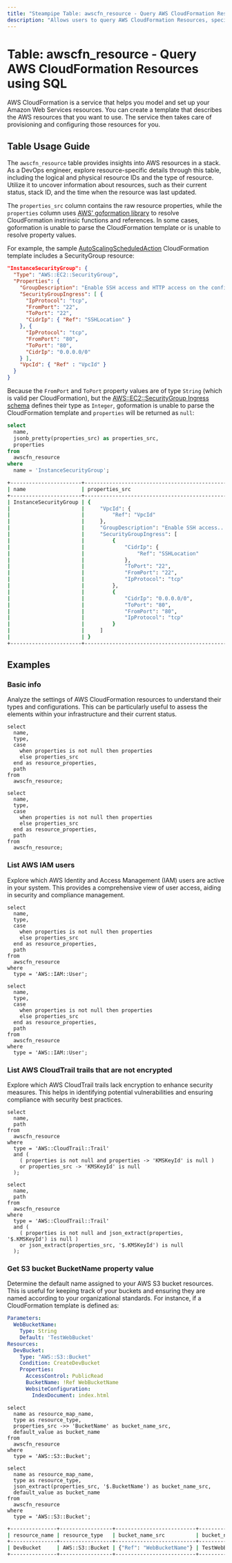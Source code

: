 ```yaml
---
title: "Steampipe Table: awscfn_resource - Query AWS CloudFormation Resources using SQL"
description: "Allows users to query AWS CloudFormation Resources, specifically providing information about AWS resources in a stack, such as the logical and physical resource IDs and the type of resource."
---
```


# Table: awscfn_resource - Query AWS CloudFormation Resources using SQL

AWS CloudFormation is a service that helps you model and set up your Amazon Web Services resources. You can create a template that describes the AWS resources that you want to use. The service then takes care of provisioning and configuring those resources for you.

## Table Usage Guide

The `awscfn_resource` table provides insights into AWS resources in a stack. As a DevOps engineer, explore resource-specific details through this table, including the logical and physical resource IDs and the type of resource. Utilize it to uncover information about resources, such as their current status, stack ID, and the time when the resource was last updated.

The `properties_src` column contains the raw resource properties, while the `properties` column uses [AWS' goformation library](https://github.com/awslabs/goformation) to resolve CloudFormation instrinsic functions and references. In some cases, goformation is unable to parse the CloudFormation template or is unable to resolve property values.

For example, the sample [AutoScalingScheduledAction](https://s3.amazonaws.com/cloudformation-templates-us-east-1/AutoScalingScheduledAction.template) CloudFormation template includes a SecurityGroup resource:

```json
"InstanceSecurityGroup": {
  "Type": "AWS::EC2::SecurityGroup",
  "Properties": {
    "GroupDescription": "Enable SSH access and HTTP access on the configured port",
    "SecurityGroupIngress": [ {
      "IpProtocol": "tcp",
      "FromPort": "22",
      "ToPort": "22",
      "CidrIp": { "Ref": "SSHLocation" }
    }, {
      "IpProtocol": "tcp",
      "FromPort": "80",
      "ToPort": "80",
      "CidrIp": "0.0.0.0/0"
    } ],
    "VpcId": { "Ref" : "VpcId" }
  }
}
```

Because the `FromPort` and `ToPort` property values are of type `String` (which is valid per CloudFormation), but the [AWS::EC2::SecurityGroup Ingress schema](https://docs.aws.amazon.com/AWSCloudFormation/latest/UserGuide/aws-properties-ec2-security-group-rule-1.html#cfn-ec2-security-group-rule-fromport) defines their type as `Integer`, goformation is unable to parse the CloudFormation template and `properties` will be returned as `null`:

```sql
select
  name,
  jsonb_pretty(properties_src) as properties_src,
  properties
from
  awscfn_resource
where
  name = 'InstanceSecurityGroup';
```

```sh
+-----------------------+-------------------------------------------------+------------+
| name                  | properties_src                                  | properties |
+-----------------------+-------------------------------------------------+------------+
| InstanceSecurityGroup | {                                               | <null>     |
|                       |     "VpcId": {                                  |            |
|                       |         "Ref": "VpcId"                          |            |
|                       |     },                                          |            |
|                       |     "GroupDescription": "Enable SSH access...", |            |
|                       |     "SecurityGroupIngress": [                   |            |
|                       |         {                                       |            |
|                       |             "CidrIp": {                         |            |
|                       |                 "Ref": "SSHLocation"            |            |
|                       |             },                                  |            |
|                       |             "ToPort": "22",                     |            |
|                       |             "FromPort": "22",                   |            |
|                       |             "IpProtocol": "tcp"                 |            |
|                       |         },                                      |            |
|                       |         {                                       |            |
|                       |             "CidrIp": "0.0.0.0/0",              |            |
|                       |             "ToPort": "80",                     |            |
|                       |             "FromPort": "80",                   |            |
|                       |             "IpProtocol": "tcp"                 |            |
|                       |         }                                       |            |
|                       |     ]                                           |            |
|                       | }                                               |            |
+-----------------------+-------------------------------------------------+------------+
```

## Examples

### Basic info
Analyze the settings of AWS CloudFormation resources to understand their types and configurations. This can be particularly useful to assess the elements within your infrastructure and their current status.

```sql+postgres
select
  name,
  type,
  case
    when properties is not null then properties
    else properties_src
  end as resource_properties,
  path
from
  awscfn_resource;
```

```sql+sqlite
select
  name,
  type,
  case
    when properties is not null then properties
    else properties_src
  end as resource_properties,
  path
from
  awscfn_resource;
```

### List AWS IAM users
Explore which AWS Identity and Access Management (IAM) users are active in your system. This provides a comprehensive view of user access, aiding in security and compliance management.

```sql+postgres
select
  name,
  type,
  case
    when properties is not null then properties
    else properties_src
  end as resource_properties,
  path
from
  awscfn_resource
where
  type = 'AWS::IAM::User';
```

```sql+sqlite
select
  name,
  type,
  case
    when properties is not null then properties
    else properties_src
  end as resource_properties,
  path
from
  awscfn_resource
where
  type = 'AWS::IAM::User';
```

### List AWS CloudTrail trails that are not encrypted
Explore which AWS CloudTrail trails lack encryption to enhance security measures. This helps in identifying potential vulnerabilities and ensuring compliance with security best practices.

```sql+postgres
select
  name,
  path
from
  awscfn_resource
where
  type = 'AWS::CloudTrail::Trail'
  and (
    ( properties is not null and properties -> 'KMSKeyId' is null )
    or properties_src -> 'KMSKeyId' is null
  );
```

```sql+sqlite
select
  name,
  path
from
  awscfn_resource
where
  type = 'AWS::CloudTrail::Trail'
  and (
    ( properties is not null and json_extract(properties, '$.KMSKeyId') is null )
    or json_extract(properties_src, '$.KMSKeyId') is null
  );
```

### Get S3 bucket BucketName property value
Determine the default name assigned to your AWS S3 bucket resources. This is useful for keeping track of your buckets and ensuring they are named according to your organizational standards.
For instance, if a CloudFormation template is defined as:

```yaml
Parameters:
  WebBucketName:
    Type: String
    Default: 'TestWebBucket'
Resources:
  DevBucket:
    Type: "AWS::S3::Bucket"
    Condition: CreateDevBucket
    Properties:
      AccessControl: PublicRead
      BucketName: !Ref WebBucketName
      WebsiteConfiguration:
        IndexDocument: index.html
```


```sql+postgres
select
  name as resource_map_name,
  type as resource_type,
  properties_src ->> 'BucketName' as bucket_name_src,
  default_value as bucket_name
from
  awscfn_resource
where
  type = 'AWS::S3::Bucket';
```

```sql+sqlite
select
  name as resource_map_name,
  type as resource_type,
  json_extract(properties_src, '$.BucketName') as bucket_name_src,
  default_value as bucket_name
from
  awscfn_resource
where
  type = 'AWS::S3::Bucket';
```

```sh
+---------------+-----------------+--------------------------+----------------+
| resource_name | resource_type   | bucket_name_src          | bucket_name    |
+---------------+-----------------+--------------------------+----------------+
| DevBucket     | AWS::S3::Bucket | {"Ref": "WebBucketName"} | TestWebBucket  |
+---------------+-----------------+--------------------------+----------------+
```